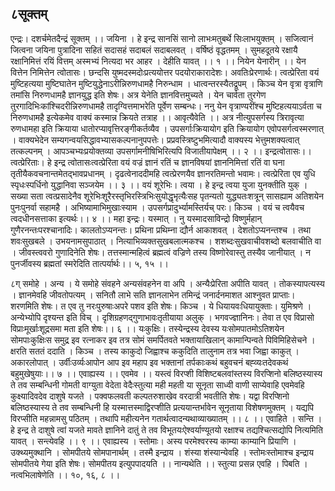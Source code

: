 ## ८सूक्तम्
एन्द्रः। दशर्चमेतदैन्द्रं सूक्तम् ।। जयिना । हे इन्द्र सानसिं सानो लाभःमतुबर्थे सिःलाभयुक्तम् । सजित्वानं जित्वना जयिना पुत्रादिना सहितं सदासहं सदाबलं सदाबलवत् । वर्षिष्ठं वृद्धतमम् । सुमहदूतये रक्षायै रक्षानिमित्तं रयिं वित्तम् अस्मभ्यं नित्यदा भर आहर । देहीति यावत् ।। १ ।।
नियेन येनारीन् ।। येन वित्तेन निमित्तेन त्वोतासः। छन्दसि युष्मदस्मदोःप्रत्ययोत्तर पदयोराकारादेशः। अवतिःप्रेरणार्थः। त्वत्प्रेरिता वयं मुष्टिहत्यया मुष्टिघातेन मुष्टियुद्धेनाऽरीन्निरुणधामहै निरुन्धाम । धात्वन्तरस्यैतद्रूपम् । किञ्च येन वृत्रा वृत्राणि तमांसि निरुणधामहै ज्ञानयुद्ध इति शेषः। अत्र येनेति ज्ञानवित्तमुच्यते । येन चार्वता तुरगेण तुरगादिभिःकांश्चिदरीन्निरुणधामहै तादृग्वित्तमाभरेति पूर्वेण सम्बन्धः। ननु येन वृत्राण्यरींश्च मुष्टिहत्ययाऽर्वता च निरुणधामहै इत्येकमेव वाक्यं कस्मान्न क्रियते तत्राह ।। आवृत्यैवेति ।। अत्र नीत्युपसर्गस्य त्रिरावृत्या रुणधामहा इति क्रियाया धातोरप्यावृत्तिरङ्गीकर्तव्यैव । उपसर्गाःक्रियायोग इति क्रियायोग एवोपसर्गत्वस्मरणात् । वाक्यभेदेन सम्यगन्वयसिद्धावभ्यासकल्पनानुपपत्तेः। प्रप्रवस्त्रिष्टुभमित्यादौ वाक्यस्य भेत्तुमशक्यत्वात् तत्कल्पनम् । आपञ्चभ्यःप्रयोक्तव्या उपसर्गामनीषिभिरित्यपि विजातीयापेक्षम् ।। २ ।।
इन्द्रत्वोतासः।। त्वत्प्रेरिताः। हे इन्द्र त्वोतासःत्वत्प्रेरिता वयं वज्रं ज्ञानं रतिं च ज्ञानविषयां ज्ञाननिमित्तां रतिं वा घना तृतीयैकवचनान्तमेतद्भावप्रधानम् । दृढत्वेनाददीमहि त्वत्प्रेरणयैव ज्ञानरतिमन्तो भवामः। त्वत्प्रेरिता एव युधि स्पृधःस्पर्धिनो युद्धानिवा सञ्जयेम ।। ३ ।।
वयं शूरेभिः। त्वया । हे इन्द्र त्वया युजा युनक्तीति युक् । सख्या सता त्वत्प्रसादेनैव शूरेभिःशूरैरस्तृभिरस्त्रिभिःसुयोद्धृभृत्यैःसह पृतन्यतो युद्ध्यतःशत्रून् सासह्याम अतिशयेन पुनःपुनर्वा सहामहै । अभिष्यामाभिमुखाःस्याम । उपसर्गप्रादुर्भ्यामस्तिर्यच् परः। किञ्च । वयं च त्वयैवच त्वदधीनसत्ताका इत्यर्थः।। ४ ।।
महा इन्द्रः। यस्मात् । नु यस्मादसाविन्द्रो विष्णुर्महान् गुणैरनन्तःपरश्चानादिः। कालतोऽप्यनन्तः। प्रथिना प्रथिम्ना द्यौर्न आकाशवत् । देशतोऽप्यनन्तश्च । तथा शवःसुखबले । उभयनामसुपाठात् । नित्याभिव्यक्तसुखबलात्मकश्च । शशब्दःसुखवाचीवशब्दो बलवाचीति वा । जीवस्त्ववरो गुणादिनेति शेषः। तत्तस्मान्महित्वं ब्रह्मत्वं वज्रिणे तस्य विष्णोरेवास्तु तस्यैव जानीयात् । न पुनर्जीवस्य ब्रह्मतां स्मरेदिति तात्पर्यार्थः।। ५, १५ ।।

८ग्
समोहे । अन्य । ये समोहे संवहने अन्यसंवहनेन वा अपि । अन्यैःप्रेरिता अपीति यावत् । तोकस्यापत्यस्य । ज्ञानमेवहि जीवतोपत्यम् । सनितौ लाभे सति ज्ञानलाभेन तमिन्द्रं जनार्दनमाशत आश्नुवत प्राप्ताः। शरणमिति शेषः। त एव तु नरःपुरुषाःअपरे पशव इति शेषः। किञ्च । ये धियायवःधियायुक्ताः। युमिश्रणे । अन्येभ्योपि दृश्यन्त इति विच् । दृशिग्रहणद्गुणाभावःतृतीयाया अलुक् । भगवज्ज्ञानिनः। तेवा त एव विप्रासो विप्राःमूर्खाःशूद्रसमा मता इति शेषः।। ६ ।।
यःकुक्षिः। तस्येन्द्रस्य देवस्य यःसोमपातमोऽतिशयेन सोमपाःकुक्षिःस समुद्र इव रत्नाकर इव तत्र सोमं समर्पितवते भक्तायाखिलान् कामान्पिन्वते पिविमिहिसेचने । क्षरति सततं ददाति । किञ्च । तस्य काकुदो जिह्वाश्च ककुदिति तालुनाम तत्र भवा जिह्वा काकुत् । अकारलोपात् । उर्वीःउर्व्यःआपोन आप इव महाप इव भक्तानां तर्पकाःकथं बहुवचनं बह्व्यःतदेवकथं बहुमुखेषुयाः।। ७ ।।
एवाह्यस्य ।। एवमेव ।। यस्त्वं विरप्शी विशिष्टबलवांस्तस्य विरप्शिनो बलिष्ठस्यास्य ते तव सम्बन्धिनी गोमती वाग्युता वेदेता वेदैःस्तुत्या मही महती या सूनृता साध्वी वाणी साप्येवाहि एवमेवहि कुक्ष्यादिवदेव दाशुषे यजते । पक्वफलवती कल्पतरुशाखेव वरदात्री भवतीति शेषः। यद्वा विरप्शिनो बलिष्ठस्यास्य ते तव सम्बन्धिनी हि यस्मात्तस्माद्विरप्शीति प्रत्ययान्तर्भावेन सूनृताया विशेषणमुक्तम् । यद्यपि विरप्सीति महन्नामसु पठितम् । तथापि महीत्यनेन गतार्थत्वादन्यथाव्याख्यातम् ।। ८ ।।
एवाहिते । सन्ति । हे इन्द्र ते दाशुषे त्वां यजते मावते ज्ञानिने दातुं ते तव विभूतयःऐश्वर्याण्यूतयो रक्षाश्च तद्यश्चित्सद्योपि नित्यमिति यावत् । सन्त्येवहि ।। ९ ।।
एवाह्यस्य । स्तोमाः। अस्य परमेश्वरस्य काम्या काम्यानि प्रियाणि । उक्थ्यमुक्थानि । सोमपीतये सोमपानार्थम् । तस्मै इन्द्राय । शंस्या शंस्यान्येवहि । स्तोमःस्तोमाश्च इन्द्राय सोमपीतये गेया इति शेषः। सोमपीतय इत्युपपादयति ।। नान्यथेति ।। स्तुत्या प्रसन्न एवहि । पिबति । नत्वभिलाषेणेति ।। १०, १६, ८ ।।
